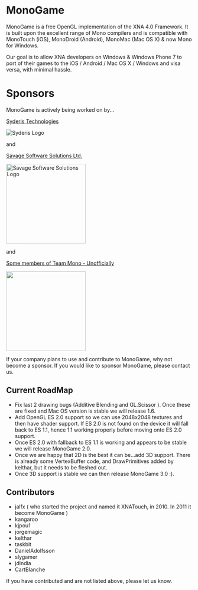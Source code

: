 # MonoGame

MonoGame is a free OpenGL implementation of the XNA 4.0 Framework. It is built upon the excellent range of Mono compilers and is compatible with MonoTouch (iOS), MonoDroid (Android), MonoMac (Mac OS X) &amp; now Mono for Windows. 

Our goal is to allow XNA developers on Windows &amp; Windows Phone 7 to port of their games to the iOS / Android / Mac OS X / Windows and visa versa, with minimal hassle.

# Sponsors
MonoGame is actively being worked on by...

[Syderis Technologies](http://www.syderis.com)

<img src="http://www.syderis.com/images/galerias/logo_normal.png" alt="Syderis Logo" title="Syderis"/>

and

[Savage Software Solutions Ltd.](http://www.SavageSoftwareSolutions.com/) 

<img src="http://www.savagesoftwaresolutions.com/images_sav/savage_lrg.png" alt="Savage Software Solutions Logo" title="Savage Software Solutions" width="215"/>

and

[Some members of Team Mono - Unofficially](http://mono-project.com/) 

<img src="http://mono-project.com/skins/MonoWaveWide/images/mp-mono-logo.png" width="215"/>

If your company plans to use and contribute to MonoGame, why not become a sponsor. If you would like to sponsor MonoGame, please contact us.

## Current RoadMap

* Fix last 2 drawing bugs (Additive Blending and GL.Scissor ). Once these are fixed and Mac OS version is stable we will release 1.6.
* Add OpenGL ES 2.0 support so we can use 2048x2048 textures and then have shader support. If ES 2.0 is not found on the device it will fall back to ES 1.1, hence 1.1 working properly before moving onto ES 2.0 support.
* Once ES 2.0 with fallback to ES 1.1 is working and appears to be stable we will release MonoGame 2.0.
* Once we are happy that 2D is the best it can be...add 3D support. There is already some VertexBuffer code, and DrawPrimitives added by kelthar, but it needs to be fleshed out.
* Once 3D support is stable we can then release MonoGame 3.0 :).

## Contributors
* jalfx ( who started the project and named it XNATouch, in 2010. In 2011 it become MonoGame )
* kangaroo
* kjpou1
* jorgemagic
* kelthar
* taskbit
* DanielAdolfsson
* slygamer
* jdindia
* CartBlanche

If you have contributed and are not listed above, please let us know.